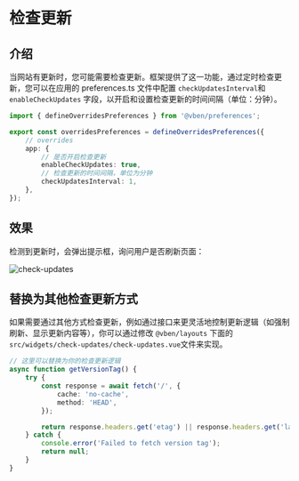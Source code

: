 # 检查更新

## 介绍

当网站有更新时，您可能需要检查更新。框架提供了这一功能，通过定时检查更新，您可以在应用的 preferences.ts 文件中配置 `checkUpdatesInterval`和 `enableCheckUpdates` 字段，以开启和设置检查更新的时间间隔（单位：分钟）。

```ts
import { defineOverridesPreferences } from '@vben/preferences';

export const overridesPreferences = defineOverridesPreferences({
    // overrides
    app: {
        // 是否开启检查更新
        enableCheckUpdates: true,
        // 检查更新的时间间隔，单位为分钟
        checkUpdatesInterval: 1,
    },
});
```

## 效果

检测到更新时，会弹出提示框，询问用户是否刷新页面：

![check-updates](/guide/update-notice.png)

## 替换为其他检查更新方式

如果需要通过其他方式检查更新，例如通过接口来更灵活地控制更新逻辑（如强制刷新、显示更新内容等），你可以通过修改 `@vben/layouts` 下面的 `src/widgets/check-updates/check-updates.vue`文件来实现。

```ts
// 这里可以替换为你的检查更新逻辑
async function getVersionTag() {
    try {
        const response = await fetch('/', {
            cache: 'no-cache',
            method: 'HEAD',
        });

        return response.headers.get('etag') || response.headers.get('last-modified');
    } catch {
        console.error('Failed to fetch version tag');
        return null;
    }
}
```
